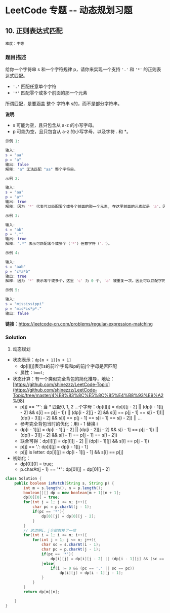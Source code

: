 # LeetCode 专题 -- 动态规划习题

## 10. 正则表达式匹配

`难度：中等`

### 题目描述

给你一个字符串 s 和一个字符规律 p，请你来实现一个支持 `'.'` 和 `'*'` 的正则表达式匹配。

- `'.'` 匹配任意单个字符
- `'*'` 匹配零个或多个前面的那一个元素

所谓匹配，是要涵盖 整个 字符串 s的，而不是部分字符串。

**说明**:

- s 可能为空，且只包含从 a-z 的小写字母。
- p 可能为空，且只包含从 a-z 的小写字母，以及字符 . 和 *。

```matlab
示例 1:

输入:
s = "aa"
p = "a"
输出: false
解释: "a" 无法匹配 "aa" 整个字符串。

示例 2:

输入:
s = "aa"
p = "a*"
输出: true
解释: 因为 '*' 代表可以匹配零个或多个前面的那一个元素, 在这里前面的元素就是 'a'。因此，字符串 "aa" 可被视为 'a' 重复了一次。

示例 3:

输入:
s = "ab"
p = ".*"
输出: true
解释: ".*" 表示可匹配零个或多个（'*'）任意字符（'.'）。

示例 4:

输入:
s = "aab"
p = "c*a*b"
输出: true
解释: 因为 '*' 表示零个或多个，这里 'c' 为 0 个, 'a' 被重复一次。因此可以匹配字符串 "aab"。

示例 5:

输入:
s = "mississippi"
p = "mis*is*p*."
输出: false
```

**链接**：<https://leetcode-cn.com/problems/regular-expression-matching>

### Solution

1. 动态规划

- 状态表示：`dp[m + 1][n + 1]`
  - dp[i][j]表示s的前i个字母和p的前j个字母是否匹配
  - 属性：`bool`;
- 状态计算：有一个类似完全背包的简化推导，地址：[https://github.com/shinezzz/LeetCode-Topic](https://github.com/shinezzz/LeetCode-Topic/tree/master/4%E8%83%8C%E5%8C%85%E4%B8%93%E9%A2%98)
  - p[j] == '*': 当 \* 匹配0, 1, 2 ...个字母：dp[i][j] = dp[i][j - 2] || (dp[i - 1][j - 2] && s[i] == p[j - 1]) || (dp[i - 2][j - 2] && s[i] == p[j - 1] == s[i - 1])||  (dp[i - 3][j - 2] && s[i] == p[j - 1] == s[i - 1] == s[i - 2]) || ...
  - 参考完全背包当时的优化：用i - 1 替换 i
  - dp[i - 1][j] = dp[i - 1][j - 2] || (dp[i - 2][j - 2] && s[i - 1] == p[j - 1]) || (dp[i - 3][j - 2] && s[i - 1] == p[j - 1] == s[i - 2])
  - 联合可得：dp[i][j] = dp[i][j - 2] || (dp[i - 1][j] && s[i] == p[j - 1])
  - p[j] == '.': dp[i][j] = dp[i - 1][j - 1]
  - p[j] is letter: dp[i][j] = dp[i - 1][j - 1] && s[i] == p[j]
- 初始化：
  - dp[0][0] = true;
  - p.charAt(j - 1) == '*' : dp[0][j] = dp[0][j - 2]

```java
class Solution {
    public boolean isMatch(String s, String p) {
        int m = s.length(), n = p.length();
        boolean[][] dp = new boolean[m + 1][n + 1];
        dp[0][0] = true;
        for(int j = 1; j <= n; j++){
            char pc = p.charAt(j - 1);
            if(pc == '*'){
                dp[0][j] = dp[0][j - 2];
            }
        }
        // 这边把i，j全部右移了一位
        for(int i = 1; i <= m; i++){
            for(int j = 1; j <= n; j++){
                char sc = s.charAt(i - 1);
                char pc = p.charAt(j - 1);
                if(pc == '*'){
                    dp[i][j] = dp[i][j - 2] || (dp[i - 1][j] && (sc == p.charAt(j - 2) || p.charAt(j - 2) == '.'));
                }else{
                    if(i != 0 && (pc == '.' || sc == pc))
                        dp[i][j] = dp[i - 1][j - 1];
                }
            }
        }
        return dp[m][n];

    }
}
```
